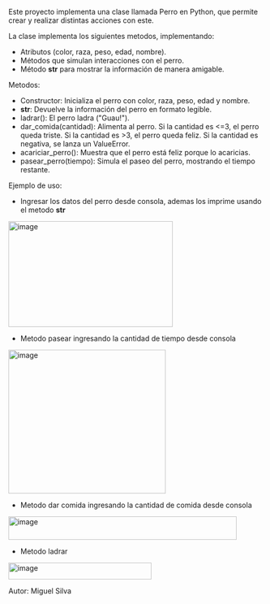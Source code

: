 Este proyecto implementa una clase llamada Perro en Python, que permite crear y realizar distintas acciones con este.

La clase implementa los siguientes metodos, implementando:
- Atributos (color, raza, peso, edad, nombre).
- Métodos que simulan interacciones con el perro.
- Método __str__ para mostrar la información de manera amigable.

Metodos:
- Constructor: Inicializa el perro con color, raza, peso, edad y nombre.
- __str__: Devuelve la información del perro en formato legible.
- ladrar(): El perro ladra ("Guau!").
- dar_comida(cantidad): Alimenta al perro.
    Si la cantidad es <=3, el perro queda triste.
    Si la cantidad es >3, el perro queda feliz.
    Si la cantidad es negativa, se lanza un ValueError.
- acariciar_perro(): Muestra que el perro está feliz porque lo acaricias.
- pasear_perro(tiempo): Simula el paseo del perro, mostrando el tiempo restante.

Ejemplo de uso:
- Ingresar los datos del perro desde consola, ademas los imprime usando el metodo __str__
<img width="324" height="208" alt="image" src="https://github.com/user-attachments/assets/a9de148c-b6a7-40e1-afd5-1a9464fc641b" />

- Metodo pasear ingresando la cantidad de tiempo desde consola
<img width="310" height="283" alt="image" src="https://github.com/user-attachments/assets/071f611f-4773-404c-8178-9b069e4b06e5" />

- Metodo dar comida ingresando la cantidad de comida desde consola
<img width="450" height="46" alt="image" src="https://github.com/user-attachments/assets/4dd0e959-c3ef-4c6c-85fb-f839f35ab63f" />

- Metodo ladrar
<img width="282" height="33" alt="image" src="https://github.com/user-attachments/assets/b60af5cd-d7e6-4527-a532-69985d7a6dcf" />

Autor:
Miguel Silva
